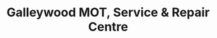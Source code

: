 ---
title: "Galleywood MOT, Service & Repair Centre"
url: /chelmsford/galleywood-mot-service-und-repair-centre/
shop: Autowerkstatt
---